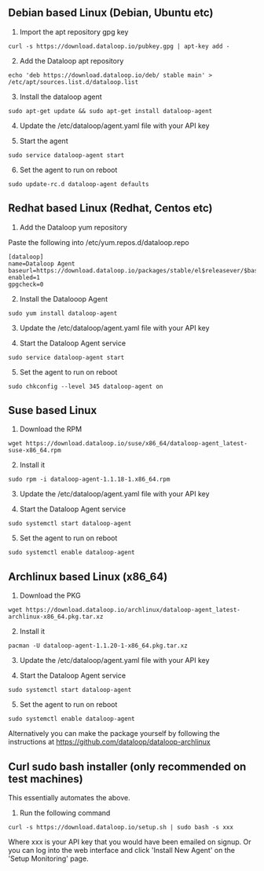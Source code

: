 ## Debian based Linux (Debian, Ubuntu etc)

1. Import the apt repository gpg key
  
```
curl -s https://download.dataloop.io/pubkey.gpg | apt-key add -
```
  
2. Add the Dataloop apt repository

```
echo 'deb https://download.dataloop.io/deb/ stable main' > /etc/apt/sources.list.d/dataloop.list
```

3. Install the dataloop agent

```
sudo apt-get update && sudo apt-get install dataloop-agent
```

4. Update the /etc/dataloop/agent.yaml file with your API key

5. Start the agent

```
sudo service dataloop-agent start
```

6. Set the agent to run on reboot

```
sudo update-rc.d dataloop-agent defaults
```

 

## Redhat based Linux (Redhat, Centos etc)

1. Add the Dataloop yum repository

Paste the following into /etc/yum.repos.d/dataloop.repo

```
[dataloop]
name=Dataloop Agent
baseurl=https://download.dataloop.io/packages/stable/el$releasever/$basearch/
enabled=1
gpgcheck=0
```

2. Install the Datalooop Agent

```
sudo yum install dataloop-agent
```

3. Update the /etc/dataloop/agent.yaml file with your API key

4. Start the Dataloop Agent service

```
sudo service dataloop-agent start
```

5. Set the agent to run on reboot

```
sudo chkconfig --level 345 dataloop-agent on
```

 

## Suse based Linux

1. Download the RPM

```
wget https://download.dataloop.io/suse/x86_64/dataloop-agent_latest-suse-x86_64.rpm
```

2. Install it

```
sudo rpm -i dataloop-agent-1.1.18-1.x86_64.rpm
```

3. Update the /etc/dataloop/agent.yaml file with your API key

4. Start the Dataloop Agent service

```
sudo systemctl start dataloop-agent
```

5. Set the agent to run on reboot

```
sudo systemctl enable dataloop-agent
```


## Archlinux based Linux (x86_64)


1. Download the PKG

```
wget https://download.dataloop.io/archlinux/dataloop-agent_latest-archlinux-x86_64.pkg.tar.xz
```

2. Install it

```
pacman -U dataloop-agent-1.1.20-1-x86_64.pkg.tar.xz
```

3. Update the /etc/dataloop/agent.yaml file with your API key

4. Start the Dataloop Agent service

```
sudo systemctl start dataloop-agent
```

5. Set the agent to run on reboot

```
sudo systemctl enable dataloop-agent
```

Alternatively you can make the package yourself by following the instructions at https://github.com/dataloop/dataloop-archlinux

 

## Curl sudo bash installer (only recommended on test machines)

This essentially automates the above.

1. Run the following command 

```
curl -s https://download.dataloop.io/setup.sh | sudo bash -s xxx
```

Where xxx is your API key that you would have been emailed on signup. Or you can log into the web interface and click 'Install New Agent' on the 'Setup Monitoring' page.
